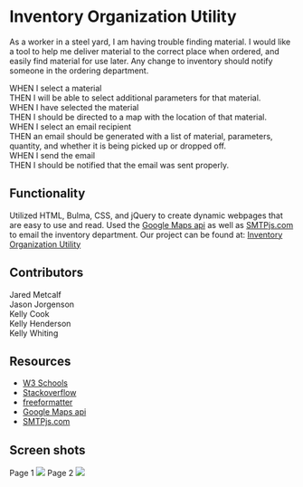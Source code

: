 # Inventory Organization Utility
As a worker in a steel yard, I am having trouble finding material. I would like a tool to help me deliver material to the correct place when ordered, and easily find material for use later.  Any change to inventory should notify someone in the ordering department.

WHEN I select a material  
THEN I will be able to select additional parameters for that material.  
WHEN I have selected the material  
THEN I should be directed to a map with the location of that material.  
WHEN I select an email recipient  
THEN an email should be generated with a list of material, parameters, quantity, and whether it is being picked up or dropped off.  
WHEN I send the email  
THEN I should be notified that the email was sent properly.  


## Functionality

Utilized HTML, Bulma, CSS, and jQuery to create dynamic webpages that are easy to use and read. Used the [Google Maps api](https://developers.google.com/maps) as well as [SMTPjs.com](https://www.smtpjs.com/) to email the inventory department. Our project can be found at: [Inventory Organization Utility](https://krcook1980.github.io/Inventory-Organization-Utility/)

## Contributors 
Jared Metcalf  
Jason Jorgenson  
Kelly Cook  
Kelly Henderson  
Kelly Whiting  

## Resources
- [W3 Schools](https://www.w3schools.com/)
- [Stackoverflow](https://stackoverflow.com/)
- [freeformatter](https://www.freeformatter.com/html-validator.html)
- [Google Maps api](https://developers.google.com/maps)
- [SMTPjs.com](https://www.smtpjs.com/)

## Screen shots
Page 1
<img src="https://github.com/krcook1980/Inventory-Organization-Utility/blob/main/assets/Pg1.JPG">
Page 2
<img src="https://github.com/krcook1980/Inventory-Organization-Utility/blob/main/assets/Pg2.JPG">
